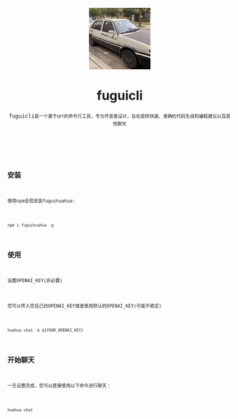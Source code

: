 <p align="center"></p>

<p align="center">
    <img src="./src/assets/fugui.png" width="138"/>
    <h1 align="center">fuguicli</h1>
    <p align="center"><code>fuguicli<code/>是一个基于<code>GPT</code>的命令行工具，专为开发者设计，旨在提供快速、准确的代码生成和编程建议以及其他聊天</p>
</p>

## 安装
<p>使用npm全局安装fuguihuahua:<p/>

```js
npm i fuguihuahua -g
```

## 使用
<p>设置OPENAI_KEY(非必要)<p/>

<p>您可以传入您自己的OPENAI_KEY或者使用默认的OPENAI_KEY(可能不稳定)<p/>

```js
huahua chat -k ${YOUR_OPENAI_KEY}
```

## 开始聊天
<p>一旦设置完成，您可以直接使用以下命令进行聊天：<p/>

```js
huahua chat
```
